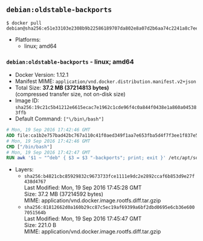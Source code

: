 ## `debian:oldstable-backports`

```console
$ docker pull debian@sha256:e51e33103e2308b9b22586189707da802e8a07d2b6aa74c2241a8c7ee2193705
```

-	Platforms:
	-	linux; amd64

### `debian:oldstable-backports` - linux; amd64

-	Docker Version: 1.12.1
-	Manifest MIME: `application/vnd.docker.distribution.manifest.v2+json`
-	Total Size: **37.2 MB (37214813 bytes)**  
	(compressed transfer size, not on-disk size)
-	Image ID: `sha256:19c21c5b41212e6615ecac7e1962c1cde96f4c0a844f0438e1a860a045383ffb`
-	Default Command: `["\/bin\/bash"]`

```dockerfile
# Mon, 19 Sep 2016 17:42:46 GMT
ADD file:ca1b2e757bad42bc767a110c41f0aed349f1aa7e653fba5d4f7f3ee1f837e5eb in / 
# Mon, 19 Sep 2016 17:42:46 GMT
CMD ["/bin/bash"]
# Mon, 19 Sep 2016 17:42:47 GMT
RUN awk '$1 ~ "^deb" { $3 = $3 "-backports"; print; exit }' /etc/apt/sources.list > /etc/apt/sources.list.d/backports.list
```

-	Layers:
	-	`sha256:b4821cbc85929832c9673733fce1111e9dc2e2892ccaf6b853d9e27f438d4767`  
		Last Modified: Mon, 19 Sep 2016 17:45:28 GMT  
		Size: 37.2 MB (37214592 bytes)  
		MIME: application/vnd.docker.image.rootfs.diff.tar.gzip
	-	`sha256:81812662d0a160b29cc87c5ec19af69399a6bf2dbd0695e6cb36e6007051564b`  
		Last Modified: Mon, 19 Sep 2016 17:45:47 GMT  
		Size: 221.0 B  
		MIME: application/vnd.docker.image.rootfs.diff.tar.gzip
